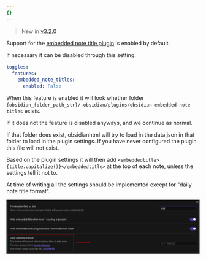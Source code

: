 ```yaml
---
{}
---
```

   
> New in [v3.2.0](../../Changelog/v3.2.0.md)   
   
Support for the [embedded note title plugin](https://github.com/mgmeyers/obsidian-embedded-note-titles) is enabled by default.   
   
If necessary it can be disabled through this setting:   
   
``` yaml
toggles:
  features:
    embedded_note_titles:
      enabled: False
```
   
   
When this feature is enabled it will look whether folder `{obsidian_folder_path_str}/.obsidian/plugins/obsidian-embedded-note-titles` exists.    
   
If it does not the feature is disabled anyways, and we continue as normal.   
   
If that folder does exist, obsidianhtml will try to load in the data.json in that folder to load in the plugin settings. If you have never configured the plugin this file will not exist.    
   
Based on the plugin settings it will then add `<embeddedtitle>{title.capitalize()}</embeddedtitle>` at the top of each note, unless the settings tell it not to.   
   
At time of writing all the settings should be implemented except for "daily note title format".   
   
![](../../Resources/img/Pasted%20image%2020220905184629.png)
